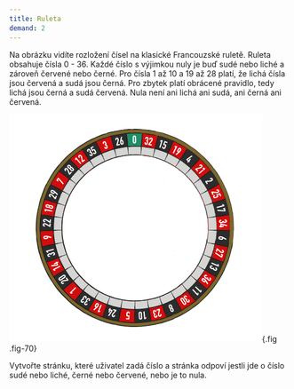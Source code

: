 ```yaml
---
title: Ruleta
demand: 2
---
```


Na obrázku vidíte rozložení čísel na klasické Francouzské ruletě. Ruleta obsahuje čísla 0 - 36. Každé číslo s výjimkou nuly je buď sudé nebo liché a zároveň červené nebo černé. Pro čísla 1 až 10 a 19 až 28 platí, že lichá čísla jsou červená a sudá jsou černá. Pro zbytek platí obrácené pravidlo, tedy lichá jsou černá a sudá červená. Nula není ani lichá ani sudá, ani černá ani červená.

![Studenti](../assets/roulette.png){.fig .fig-70}

Vytvořte stránku, které uživatel zadá číslo a stránka odpoví jestli jde o číslo sudé nebo liché, černé nebo červené, nebo je to nula.

